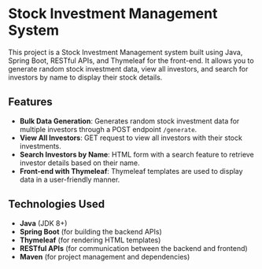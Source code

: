 # Stock Investment Management System

This project is a Stock Investment Management system built using Java, Spring Boot, RESTful APIs, and Thymeleaf for the front-end. It allows you to generate random stock investment data, view all investors, and search for investors by name to display their stock details.

## Features

- **Bulk Data Generation**: Generates random stock investment data for multiple investors through a POST endpoint `/generate`.
- **View All Investors**: GET request to view all investors with their stock investments.
- **Search Investors by Name**: HTML form with a search feature to retrieve investor details based on their name.
- **Front-end with Thymeleaf**: Thymeleaf templates are used to display data in a user-friendly manner.

## Technologies Used

- **Java** (JDK 8+)
- **Spring Boot** (for building the backend APIs)
- **Thymeleaf** (for rendering HTML templates)
- **RESTful APIs** (for communication between the backend and frontend)
- **Maven** (for project management and dependencies)
